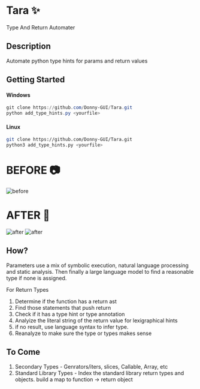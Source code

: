 # Tara ✨
Type And Return Automater

## Description
Automate python type hints for params and return values

## Getting Started

#### Windows
```Powershell
git clone https://github.com/Donny-GUI/Tara.git
python add_type_hints.py <yourfile>
```
#### Linux
```Bash
git clone https://github.com/Donny-GUI/Tara.git
python3 add_type_hints.py <yourfile>
```


# BEFORE 📷
![before](https://github.com/Donny-GUI/variable_type_hint_writer/assets/108424001/de9d19c6-e5b5-4b6f-9917-d930860a9052)

# AFTER 📸
![after](https://github.com/Donny-GUI/variable_type_hint_writer/assets/108424001/5207c1e5-3114-4d5f-99e3-239cbe091b36)
![after](https://github.com/Donny-GUI/variable_type_hint_writer/assets/108424001/dc97553a-e715-44cf-a013-1c6b44501535)



## How?
Parameters use a mix of symbolic execution, natural language processing and static analysis. Then finally a large language model to find a reasonable type if none is assigned.

For Return Types
1. Determine if the function has a return ast
2. Find those statements that push return
3. Check if it has a type hint or type annotation
4. Analyize the literal string of the return value for lexigraphical hints
5. if no result, use language syntax to infer type.
6. Reanalyze to make sure the type or types makes sense

## To Come 
1. Secondary Types - Genrators/iters, slices, Callable, Array, etc
2. Standard Library Types - Index the standard library return types and objects. build a map to function -> return object

